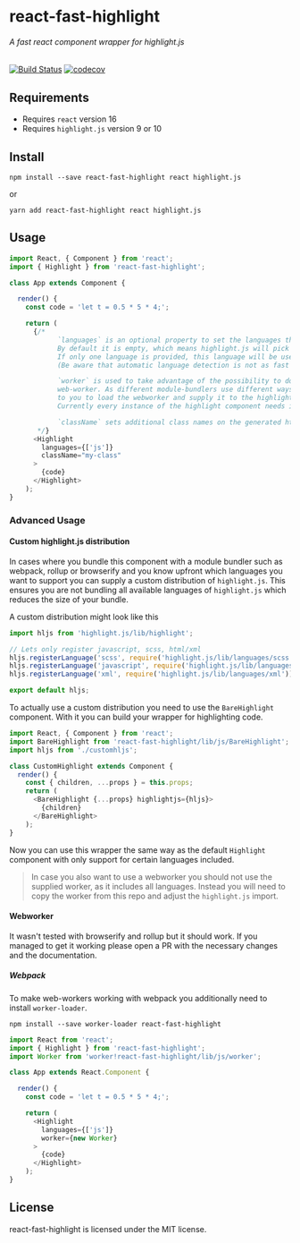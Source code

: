 # react-fast-highlight

###### A fast react component wrapper for highlight.js

[![Build Status](https://travis-ci.com/researchgate/react-fast-highlight.svg?branch=master)](https://travis-ci.com/researchgate/react-fast-highlight)
[![codecov](https://codecov.io/gh/researchgate/react-fast-highlight/branch/master/graph/badge.svg)](https://codecov.io/gh/researchgate/react-fast-highlight)

## Requirements

- Requires `react` version 16
- Requires `highlight.js` version 9 or 10

## Install

`npm install --save react-fast-highlight react highlight.js`

or

`yarn add react-fast-highlight react highlight.js`

## Usage

```js
import React, { Component } from 'react';
import { Highlight } from 'react-fast-highlight';

class App extends Component {

  render() {
    const code = 'let t = 0.5 * 5 * 4;';

    return (
      {/*
            `languages` is an optional property to set the languages that highlight.js should pick from.
            By default it is empty, which means highlight.js will pick from all available languages.
            If only one language is provided, this language will be used without doing checks beforehand.
            (Be aware that automatic language detection is not as fast as when specifing a language.)

            `worker` is used to take advantage of the possibility to do the highlighting work in a
            web-worker. As different module-bundlers use different ways to load web-workers, it is up
            to you to load the webworker and supply it to the highlight component. (see example)
            Currently every instance of the highlight component needs its own web-worker.

            `className` sets additional class names on the generated html markup.
       */}
      <Highlight
        languages={['js']}
        className="my-class"
      >
        {code}
      </Highlight>
    );
}
```

### Advanced Usage

#### Custom highlight.js distribution

In cases where you bundle this component with a module bundler such as webpack,
rollup or browserify and you know upfront which languages you want to support
you can supply a custom distribution of `highlight.js`. This ensures you are not
bundling all available languages of `highlight.js` which reduces the size of
your bundle.

A custom distribution might look like this

```js
import hljs from 'highlight.js/lib/highlight';

// Lets only register javascript, scss, html/xml
hljs.registerLanguage('scss', require('highlight.js/lib/languages/scss'));
hljs.registerLanguage('javascript', require('highlight.js/lib/languages/javascript'));
hljs.registerLanguage('xml', require('highlight.js/lib/languages/xml'));

export default hljs;
```

To actually use a custom distribution you need to use the `BareHighlight`
component. With it you can build your wrapper for highlighting code.

```js
import React, { Component } from 'react';
import BareHighlight from 'react-fast-highlight/lib/js/BareHighlight';
import hljs from './customhljs';

class CustomHighlight extends Component {
  render() {
    const { children, ...props } = this.props;
    return (
      <BareHighlight {...props} highlightjs={hljs}>
        {children}
      </BareHighlight>
    );
}
```

Now you can use this wrapper the same way as the default `Highlight` component
with only support for certain languages included.

> In case you also want to use a webworker you should not use the supplied
> worker, as it includes all languages. Instead you will need to copy the worker
> from this repo and adjust the `highlight.js` import.

#### Webworker

It wasn't tested with browserify and rollup but it should work. If you managed
to get it working please open a PR with the necessary changes and the
documentation.

##### Webpack

To make web-workers working with webpack you additionally need to install
`worker-loader`.

`npm install --save worker-loader react-fast-highlight`

```js
import React from 'react';
import { Highlight } from 'react-fast-highlight';
import Worker from 'worker!react-fast-highlight/lib/js/worker';

class App extends React.Component {

  render() {
    const code = 'let t = 0.5 * 5 * 4;';

    return (
      <Highlight
        languages={['js']}
        worker={new Worker}
      >
        {code}
      </Highlight>
    );
}
```

## License

react-fast-highlight is licensed under the MIT license.
